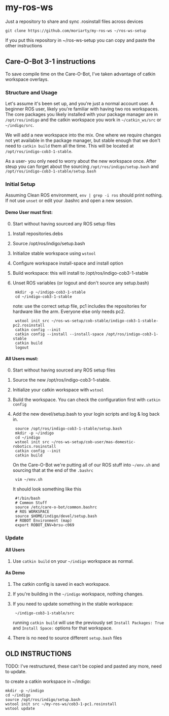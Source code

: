 # my-ros-ws
Just a repository to share and sync .rosinstall files across devices

    git clone https://github.com/moriarty/my-ros-ws ~/ros-ws-setup

If you put this repository in ~/ros-ws-setup you can copy and paste the other instructions

## Care-O-Bot 3-1 instructions

To save compile time on the Care-O-Bot, I've taken advantage of catkin workspace overlays.

### Structure and Usage

Let's assume it's been set up, and you're just a normal account user. A beginner ROS user, likely you're familiar with having two ros workspaces. The core packages you likely installed with your package manager are in ```/opt/ros/indigo``` and the catkin workspace you work in ```~/catkin_ws/src``` or ```~/indigo/src```.

We will add a new workspace into the mix. One where we require changes not yet available in the package manager, but stable enough that we don't need to ```catkin build``` them all the time. This will be located at ```/opt/ros/indigo-cob3-1-stable```.

As a user- you only need to worry about the new workspace once. After steup you can forget about the sourcing ```/opt/ros/indigo/setup.bash``` and ```/opt/ros/indigo-cob3-1-stable/setup.bash```

### Initial Setup

Assuming Clean ROS environment, ```env | grep -i ros``` should print nothing. If not use ```unset``` or edit your .bashrc and open a new session.

#### Demo User must first:

0. Start without having sourced any ROS setup files
1. Install repositories.debs
2. Source /opt/ros/indigo/setup.bash
3. Initialize stable workspace using ```wstool```
4. Configure workspace install-space and install option
5. Build workspace: this will install to /opt/ros/indigo-cob3-1-stable
6. Unset ROS variables (or logout and don't source any setup.bash)

        mkdir -p ~/indigo-cob3-1-stable
        cd ~/indigo-cob3-1-stable

    note: use the correct setup file, pc1 includes the repositories for hardware like the arm. Everyone else only needs pc2.

        wstool init src ~/ros-ws-setup/cob-stable/indigo-cob3-1-stable-pc2.rosinstall
        catkin config --init
        catkin config --install --install-space /opt/ros/indigo-cob3-1-stable
        catkin build
        logout

#### All Users must:

0. Start without having sourced any ROS setup files
1. Source the new /opt/ros/indigo-cob3-1-stable.
2. Initialize your catkin workspace with ```wstool```
3. Build the workspace. You can check the configuration first with ```catkin config```
4. Add the new devel/setup.bash to your login scripts and log & log back in.

        source /opt/ros/indigo-cob3-1-stable/setup.bash
        mkdir -p ~/indigo
        cd ~/indigo
        wstool init src ~/ros-ws-setup/cob-user/mas-domestic-robotics.rosinstall
        catkin config --init
        catkin build

    On the Care-O-Bot we're putting all of our ROS stuff into ```~/env.sh``` and sourcing that at the end of the ```.bashrc```

        vim ~/env.sh

    It should look something like this

        #!/bin/bash
        # Common Stuff
        source /etc/care-o-bot/common.bashrc
        # ROS WORKSPACE
        source $HOME/indigo/devel/setup.bash
        # ROBOT Environment (map)
        export ROBOT_ENV=brsu-c069


### Update

#### All Users

1. Use ```catkin build``` on your ```~/indigo``` workspace as normal.

#### As Demo

1. The catkin config is saved in each workspace. 
2. If you're building in the ```~/indigo``` workspace, nothing changes.
3. If you need to update something in the stable workspace:

        ~/indigo-cob3-1-stable/src

    running ```catkin build``` will use the previously set 
    ```Install Packages: True``` and ```Install Space:``` options for that workspace.

4. There is no need to source different ```setup.bash``` files


## OLD INSTRUCTIONS 

TODO: I've restructured, these can't be copied and pasted any more, need to update.

to create a catkin workspace in ~/indigo:

    mkdir -p ~/indigo
    cd ~/indigo
    source /opt/ros/indigo/setup.bash
    wstool init src ~/my-ros-ws/cob3-1-pc1.rosinstall
    wstool update

